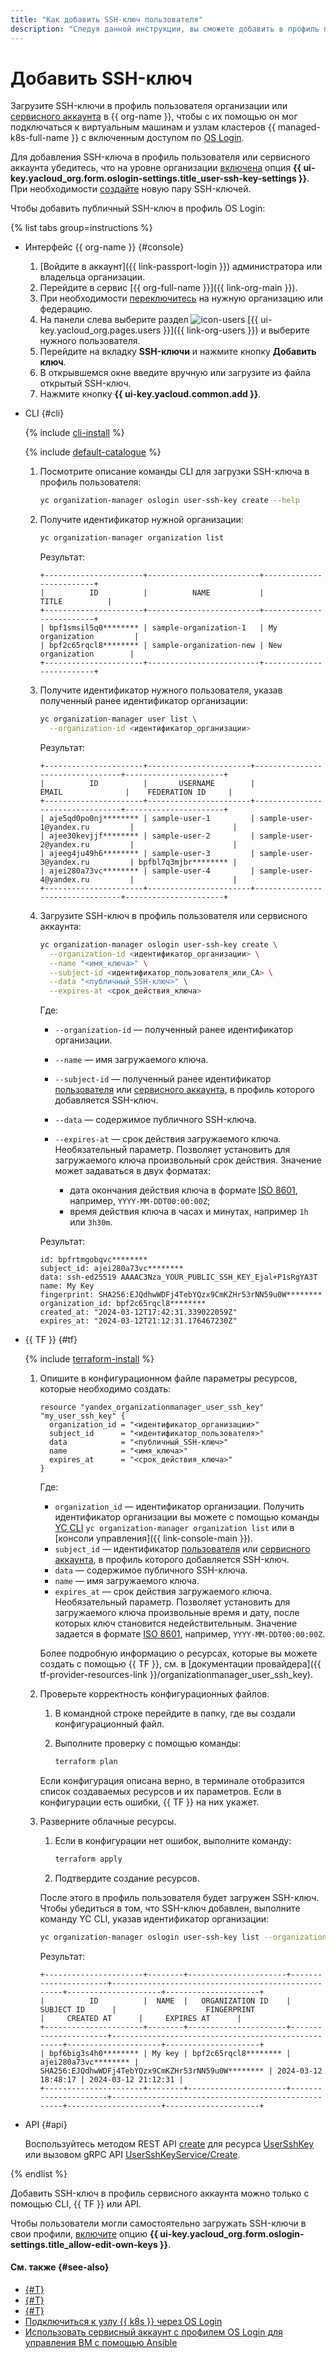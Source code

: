 ```yaml
---
title: "Как добавить SSH-ключ пользователя"
description: "Следуя данной инструкции, вы сможете добавить в профиль пользователя SSH-ключи, которые позволят ему подключаться к ВМ и узлам кластеров {{ k8s }} с настроенным доступом по OS Login."
---
```


# Добавить SSH-ключ

Загрузите SSH-ключи в профиль пользователя организации или [сервисного аккаунта](../../iam/concepts/users/service-accounts.md) в {{ org-name }}, чтобы с их помощью он мог подключаться к виртуальным машинам и узлам кластеров {{ managed-k8s-full-name }} с включенным доступом по [OS Login](../concepts/os-login.md).

Для добавления SSH-ключа в профиль пользователя или сервисного аккаунта убедитесь, что на уровне организации [включена](./os-login-access.md) опция **{{ ui-key.yacloud_org.form.oslogin-settings.title_user-ssh-key-settings }}**. При необходимости [создайте](../../compute/operations/vm-connect/ssh.md#creating-ssh-keys) новую пару SSH-ключей.

Чтобы добавить публичный SSH-ключ в профиль OS Login:

{% list tabs group=instructions %}

- Интерфейс {{ org-name }} {#console}

  1. [Войдите в аккаунт]({{ link-passport-login }}) администратора или владельца организации.
  1. Перейдите в сервис [{{ org-full-name }}]({{ link-org-main }}).
  1. При необходимости [переключитесь](./manage-organizations.md#switch-to-another-org) на нужную организацию или федерацию.
  1. На панели слева выберите раздел ![icon-users](../../_assets/console-icons/person.svg) [{{ ui-key.yacloud_org.pages.users }}]({{ link-org-users }}) и выберите нужного пользователя.
  1. Перейдите на вкладку **SSH-ключи** и нажмите кнопку **Добавить ключ**.
  1. В открывшемся окне введите вручную или загрузите из файла открытый SSH-ключ.
  1. Нажмите кнопку **{{ ui-key.yacloud.common.add }}**.

- CLI {#cli}

  {% include [cli-install](../../_includes/cli-install.md) %}

  {% include [default-catalogue](../../_includes/default-catalogue.md) %}

  1. Посмотрите описание команды CLI для загрузки SSH-ключа в профиль пользователя:

      ```bash
      yc organization-manager oslogin user-ssh-key create --help
      ```

  1. Получите идентификатор нужной организации:

      ```bash
      yc organization-manager organization list
      ```

      Результат:

      ```text
      +----------------------+-------------------------+-------------------------+
      |          ID          |          NAME           |          TITLE          |
      +----------------------+-------------------------+-------------------------+
      | bpf1smsil5q0******** | sample-organization-1   | My organization         |
      | bpf2c65rqcl8******** | sample-organization-new | New organization        |
      +----------------------+-------------------------+-------------------------+
      ```

  1. Получите идентификатор нужного пользователя, указав полученный ранее идентификатор организации:

      ```bash
      yc organization-manager user list \
        --organization-id <идентификатор_организации>
      ```

      Результат:

      ```text
      +----------------------+-----------------------+---------------------------------+----------------------+
      |          ID          |       USERNAME        |              EMAIL              |    FEDERATION ID     |
      +----------------------+-----------------------+---------------------------------+----------------------+
      | aje5qd0po0nj******** | sample-user-1         | sample-user-1@yandex.ru         |                      |
      | ajee30kevjjf******** | sample-user-2         | sample-user-2@yandex.ru         |                      |
      | ajeeg4ju49h6******** | sample-user-3         | sample-user-3@yandex.ru         | bpfbl7q3mjbr******** |
      | ajei280a73vc******** | sample-user-4         | sample-user-4@yandex.ru         |                      |
      +----------------------+-----------------------+---------------------------------+----------------------+
      ```

  1. Загрузите SSH-ключ в профиль пользователя или сервисного аккаунта:

      ```bash
      yc organization-manager oslogin user-ssh-key create \
        --organization-id <идентификатор_организации> \
        --name "<имя_ключа>" \
        --subject-id <идентификатор_пользователя_или_СА> \
        --data "<публичный_SSH-ключ>" \
        --expires-at <срок_действия_ключа>
      ```

      Где:

      * `--organization-id` — полученный ранее идентификатор организации.
      * `--name` — имя загружаемого ключа.
      * `--subject-id` — полученный ранее идентификатор [пользователя](./users-get.md) или [сервисного аккаунта](../../iam/operations/sa/get-id.md), в профиль которого добавляется SSH-ключ.
      * `--data` — содержимое публичного SSH-ключа.
      * `--expires-at` — срок действия загружаемого ключа. Необязательный параметр. Позволяет установить для загружаемого ключа произвольный срок действия. Значение может задаваться в двух форматах:

          * дата окончания действия ключа в формате [ISO 8601](https://ru.wikipedia.org/wiki/ISO_8601), например, `YYYY-MM-DDT00:00:00Z`;
          * время действия ключа в часах и минутах, например `1h` или `3h30m`.

      Результат:

      ```text
      id: bpfrtmgobqvc********
      subject_id: ajei280a73vc********
      data: ssh-ed25519 AAAAC3Nza_YOUR_PUBLIC_SSH_KEY_Ejal+P1sRgYA3T
      name: My Key
      fingerprint: SHA256:EJQdhwWDFj4TebYQzx9CmKZHr53rNN59u0W********
      organization_id: bpf2c65rqcl8********
      created_at: "2024-03-12T17:42:31.339022059Z"
      expires_at: "2024-03-12T21:12:31.176467230Z"
      ```

- {{ TF }} {#tf}

  {% include [terraform-install](../../_includes/terraform-install.md) %}

  1. Опишите в конфигурационном файле параметры ресурсов, которые необходимо создать:

      ```hcl
      resource "yandex_organizationmanager_user_ssh_key" "my_user_ssh_key" {
        organization_id = "<идентификатор_организации>"
        subject_id      = "<идентификатор_пользователя>"
        data            = "<публичный_SSH-ключ>"
        name            = "<имя_ключа>"
        expires_at      = "<срок_действия_ключа>"
      }
      ```

      Где:

      * `organization_id` — идентификатор организации. Получить идентификатор организации вы можете с помощью команды [YC CLI](../../cli/quickstart.md) `yc organization-manager organization list` или в [консоли управления]({{ link-console-main }}).
      * `subject_id` — идентификатор [пользователя](./users-get.md) или [сервисного аккаунта](../../iam/operations/sa/get-id.md), в профиль которого добавляется SSH-ключ.
      * `data` — содержимое публичного SSH-ключа.
      * `name` — имя загружаемого ключа.
      * `expires_at` — срок действия загружаемого ключа. Необязательный параметр. Позволяет установить для загружаемого ключа произвольные время и дату, после которых ключ становится недействительным. Значение задается в формате [ISO 8601](https://ru.wikipedia.org/wiki/ISO_8601), например, `YYYY-MM-DDT00:00:00Z`.

      Более подробную информацию о ресурсах, которые вы можете создать с помощью {{ TF }}, см. в [документации провайдера]({{ tf-provider-resources-link }}/organizationmanager_user_ssh_key).

  1. Проверьте корректность конфигурационных файлов.

      1. В командной строке перейдите в папку, где вы создали конфигурационный файл.
      1. Выполните проверку с помощью команды:

          ```bash
          terraform plan
          ```

      Если конфигурация описана верно, в терминале отобразится список создаваемых ресурсов и их параметров. Если в конфигурации есть ошибки, {{ TF }} на них укажет.

  1. Разверните облачные ресурсы.

      1. Если в конфигурации нет ошибок, выполните команду:

          ```bash
          terraform apply
          ```

      1. Подтвердите создание ресурсов.

      После этого в профиль пользователя будет загружен SSH-ключ. Чтобы убедиться в том, что SSH-ключ добавлен, выполните команду YC CLI, указав идентификатор организации:

      ```bash
      yc organization-manager oslogin user-ssh-key list --organization-id <идентификатор_организации>
      ```

      Результат:

      ```text
      +----------------------+--------+----------------------+----------------------+----------------------------------------------------+---------------------+---------------------+
      |          ID          |  NAME  |   ORGANIZATION ID    |      SUBJECT ID      |                    FINGERPRINT                     |     CREATED AT      |     EXPIRES AT      |
      +----------------------+--------+----------------------+----------------------+----------------------------------------------------+---------------------+---------------------+
      | bpf6big3s4h0******** | My key | bpf2c65rqcl8******** | ajei280a73vc******** | SHA256:EJQdhwWDFj4TebYQzx9CmKZHr53rNN59u0W******** | 2024-03-12 18:48:17 | 2024-03-12 21:12:31 |
      +----------------------+--------+----------------------+----------------------+----------------------------------------------------+---------------------+---------------------+
      ```

- API {#api}

  Воспользуйтесь методом REST API [create](../../organization/api-ref/UserSshKey/create.md) для ресурса [UserSshKey](../../organization/api-ref/UserSshKey/index.md) или вызовом gRPC API [UserSshKeyService/Create](../../organization/api-ref/grpc/user_ssh_key_service.md#Create).

{% endlist %}

Добавить SSH-ключ в профиль сервисного аккаунта можно только с помощью CLI, {{ TF }} или API.

Чтобы пользователи могли самостоятельно загружать SSH-ключи в свои профили, [включите](./os-login-access.md) опцию **{{ ui-key.yacloud_org.form.oslogin-settings.title_allow-edit-own-keys }}**.

#### См. также {#see-also}

* [{#T}](../operations/os-login-access.md)
* [{#T}](../operations/os-login-profile-create.md)
* [{#T}](../../compute/operations/vm-connect/os-login.md)
* [Подключиться к узлу {{ k8s }} через OS Login](../../managed-kubernetes/operations/node-connect-oslogin.md)
* [Использовать сервисный аккаунт с профилем OS Login для управления ВМ с помощью Ansible](../tutorials/sa-oslogin-ansible.md)